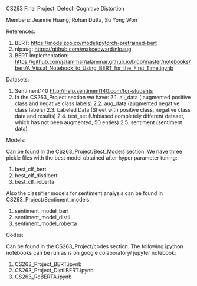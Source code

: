 CS263 Final Project: Detech Cognitive Distortion

Members: Jeannie Huang, Rohan Dutta, Su Yong Won

References:
1. BERT: https://modelzoo.co/model/pytorch-pretrained-bert
2. nlpaug: https://github.com/makcedward/nlpaug
3. BERT Implementation: https://github.com/jalammar/jalammar.github.io/blob/master/notebooks/bert/A_Visual_Notebook_to_Using_BERT_for_the_First_Time.ipynb

Datasets:
1. Sentiment140 http://help.sentiment140.com/for-students
2. In the CS263_Project section we have:
  2.1. all_data ( augmented positive class and negative class labels)
  2.2. aug_data (augmented negative class labels)
  2.3. Labeled Data (Sheet with positive class, negative class data and results)
  2.4. test_set (Unbiased completely different dataset, which has not been augmented, 50 enties)
  2.5. sentiment (sentiment data)

Models:

Can be found in the CS263_Project/Best_Models section. We have three pickle files with the best model obtained after hyper parameter tuning:
1. best_clf_bert
2. best_clf_distilbert
3. best_clf_roberta

Also the classifier models for sentiment analysis can be found in CS263_Project/Sentiment_models:
1. sentiment_model_bert
2. sentiment_model_distil
3. sentiment_model_roberta


Codes:

Can be found in the CS263_Project/codes section. The following ipython notebooks can be run as is on google colaboratory/ jupyter notebook:
1. CS263_Project_BERT.ipynb
2. CS263_Project_DistilBERT.ipynb
3. CS263_RoBERTA.ipynb
